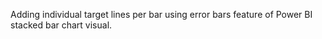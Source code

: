 Adding individual target lines per bar using error bars feature of Power BI stacked bar chart visual.
